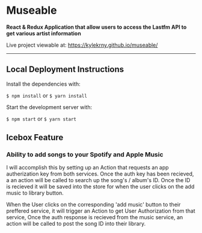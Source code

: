# Museable

**React & Redux Application that allow users to access the Lastfm API to get various artist information**

Live project viewable at: https://kylekrny.github.io/museable/

---

## Local Deployment Instructions

Install the dependencies with:

`$ npm install` or `$ yarn install`

Start the development server with:

`$ npm start` or `$ yarn start`


## Icebox Feature

### Ability to add songs to your Spotify and Apple Music 

I will accomplish this by setting up an Action that requests an app autherization key from both services. Once the auth key has been recieved, a an action will be called to search up the song's / album's ID. Once the ID is recieved it will be saved into the store for when the user clicks on the add music to library button.

When the User clicks on the corresponding 'add music' button to their preffered service, it will trigger an Action to get User Authorization from that service, Once the auth response is recieved from the music service, an action will be called to post the song ID into their library.



